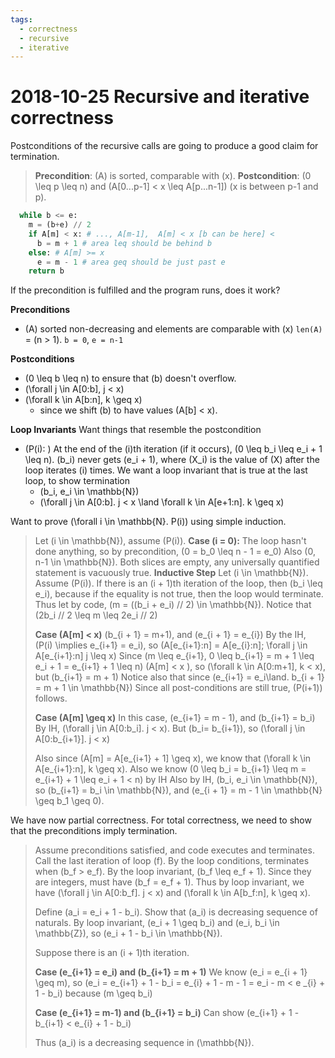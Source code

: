 ```yaml
---
tags: 
  - correctness
  - recursive
  - iterative
---
```


# 2018-10-25 Recursive and iterative correctness

Postconditions of the recursive calls are going to produce a good claim for termination.

> **Precondition**: \(A\) is sorted, comparable with \(x\).
> **Postcondition**: \(0 \leq p \leq n\) and \(A[0...p-1] < x \leq A[p...n-1]\) (x is between p-1 and p). 

```python
  while b <= e:
    m = (b+e) // 2
    if A[m] < x: # ..., A[m-1],  A[m] < x [b can be here] < 
      b = m + 1 # area leq should be behind b
    else: # A[m] >= x
      e = m - 1 # area geq should be just past e
    return b
```

If the precondition is fulfilled and the program runs, does it work?

**Preconditions**
- \(A\) sorted non-decreasing and elements are comparable with \(x\) `len(A)` = \(n > 1\). `b = 0`, `e = n-1`


**Postconditions**

- \(0 \leq b \leq n\) to ensure that \(b\) doesn't overflow.
- \(\forall j \in A[0:b], j < x\)
- \(\forall k \in A[b:n], k \geq x\)
    - since we shift \(b\) to have values \(A[b] < x\).

**Loop Invariants**
Want things that resemble the postcondition
- \(P(i): \) At the end of the \(i\)th iteration (if it occurs), \(0 \leq b_i \leq e_i + 1 \leq n\). \(b_i\) never gets  \(e_i + 1\), where \(X_i\) is the value of \(X\) after the loop iterates \(i\) times.
We want a loop invariant that is true at the last loop, to show termination
    - \(b_i, e_i \in \mathbb{N}\)
    - \(\forall j \in A[0:b].  j < x \land \forall k \in A[e+1:n].  k \geq x\)

Want to prove \(\forall i \in \mathbb{N}. P(i)\) using simple induction.

> Let \(i \in \mathbb{N}\), assume \(P(i)\).
> **Case \(i = 0\):**
>   The loop hasn't done anything, so by precondition, \(0 = b_0 \leq n - 1 = e_0\) Also \(0, n-1 \in \mathbb{N}\). Both slices are empty, any universally quantified statement is vacuously true.
> **Inductive Step**
> Let \(i \in \mathbb{N}\). Assume \(P(i)\). If there is an \(i + 1\)th iteration of the loop, then \(b_i \leq e_i\), because if the equality is not true, then the loop would terminate. Thus let by code, \(m = ((b_i + e_i) //  2) \in \mathbb{N}\). Notice that \(2b_i // 2 \leq m \leq 2e_i // 2\)
> 
> **Case \(A[m] < x\)**
> \(b_{i + 1} = m+1\), and \(e_{i + 1} = e_{i}\)
> By the IH, \(P(i) \implies e_{i+1} = e_i\), so \(A[e_{i+1}:n] = A[e_{i}:n]; \forall j \in A[e_{i+1}:n] j \leq x\) 
> Since \(m \leq e_{i+1}, 0 \leq b_{i+1} = m + 1 \leq e_i + 1 = e_{i+1} + 1 \leq n\)
> \(A[m] < x \), so \(\forall k \in A[0:m+1], k < x\), but \(b_{i+1} = m + 1\)
> Notice also that since \(e_{i+1} = e_i\land. b_{i + 1} = m + 1 \in \mathbb{N}\)
> Since all post-conditions are still true, \(P(i+1)\) follows.
>
> **Case \(A[m] \geq x\)**
> In this case, \(e_{i+1} = m - 1\), and \(b_{i+1} = b_i\)
> By IH, \(\forall j \in A[0:b_i].  j < x\). But \(b_i= b_{i+1}\), so \(\forall j \in A[0:b_{i+1}]. j < x\)
>
> Also since \(A[m] = A[e_{i+1} + 1] \geq x\), we know that \(\forall k \in A[e_{i+1}:n], k \geq x\). Also we know \(0 \leq b_i = b_{i+1} \leq m = e_{i+1} + 1 \leq e_i + 1 < n\) by IH
> Also by IH, \(b_i, e_i \in \mathbb{N}\), so \(b_{i+1} = b_i \in \mathbb{N}\), and \(e_{i + 1} = m - 1 \in \mathbb{N} \geq b_1 \geq 0\).


We have now partial correctness. For total correctness, we need to show that the preconditions imply termination.

> Assume preconditions satisfied, and code executes and terminates. Call the last iteration of loop \(f\). By the loop conditions, terminates when \(b_f > e_f\). By the loop invariant, \(b_f  \leq e_f + 1\). Since they are integers, must have \(b_f = e_f + 1\). Thus by loop invariant, we have \(\forall j \in A[0:b_f]. j < x\) and \(\forall k \in A[b_f:n], k \geq x\).
> 
> Define \(a_i = e_i + 1 - b_i\). Show that \(a_i\) is decreasing sequence of naturals.
By loop invariant, \(e_i + 1 \geq b_i\) and \(e_i, b_i \in \mathbb{Z}\), so \(e_i + 1 - b_i \in \mathbb{N}\).
> 
> Suppose there is an \(i + 1\)th iteration.
>
> **Case \(e_{i+1} = e_i\) and \(b_{i+1} = m + 1\)**
> We know \(e_i = e_{i + 1} \geq m\), so \(e_i = e_{i+1} + 1 - b_i = e_{i} + 1 - m - 1 = e_i - m < e _{i} + 1 - b_i\) because \(m \geq b_i\)
> 
> **Case \(e_{i+1} = m-1\) and \(b_{i+1} = b_i\)**
> Can show \(e_{i+1} + 1 - b_{i+1} < e_{i} + 1 - b_i\)
>
> Thus \(a_i\) is a decreasing sequence in \(\mathbb{N}\).